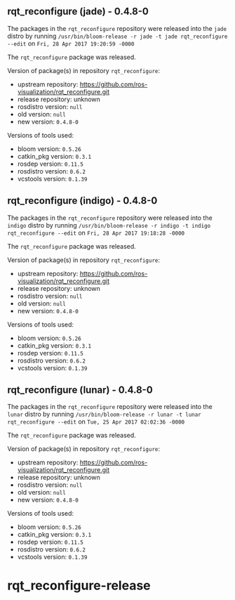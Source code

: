 ## rqt_reconfigure (jade) - 0.4.8-0

The packages in the `rqt_reconfigure` repository were released into the `jade` distro by running `/usr/bin/bloom-release -r jade -t jade rqt_reconfigure --edit` on `Fri, 28 Apr 2017 19:20:59 -0000`

The `rqt_reconfigure` package was released.

Version of package(s) in repository `rqt_reconfigure`:

- upstream repository: https://github.com/ros-visualization/rqt_reconfigure.git
- release repository: unknown
- rosdistro version: `null`
- old version: `null`
- new version: `0.4.8-0`

Versions of tools used:

- bloom version: `0.5.26`
- catkin_pkg version: `0.3.1`
- rosdep version: `0.11.5`
- rosdistro version: `0.6.2`
- vcstools version: `0.1.39`


## rqt_reconfigure (indigo) - 0.4.8-0

The packages in the `rqt_reconfigure` repository were released into the `indigo` distro by running `/usr/bin/bloom-release -r indigo -t indigo rqt_reconfigure --edit` on `Fri, 28 Apr 2017 19:18:28 -0000`

The `rqt_reconfigure` package was released.

Version of package(s) in repository `rqt_reconfigure`:

- upstream repository: https://github.com/ros-visualization/rqt_reconfigure.git
- release repository: unknown
- rosdistro version: `null`
- old version: `null`
- new version: `0.4.8-0`

Versions of tools used:

- bloom version: `0.5.26`
- catkin_pkg version: `0.3.1`
- rosdep version: `0.11.5`
- rosdistro version: `0.6.2`
- vcstools version: `0.1.39`


## rqt_reconfigure (lunar) - 0.4.8-0

The packages in the `rqt_reconfigure` repository were released into the `lunar` distro by running `/usr/bin/bloom-release -r lunar -t lunar rqt_reconfigure --edit` on `Tue, 25 Apr 2017 02:02:36 -0000`

The `rqt_reconfigure` package was released.

Version of package(s) in repository `rqt_reconfigure`:

- upstream repository: https://github.com/ros-visualization/rqt_reconfigure.git
- release repository: unknown
- rosdistro version: `null`
- old version: `null`
- new version: `0.4.8-0`

Versions of tools used:

- bloom version: `0.5.26`
- catkin_pkg version: `0.3.1`
- rosdep version: `0.11.5`
- rosdistro version: `0.6.2`
- vcstools version: `0.1.39`


# rqt_reconfigure-release

